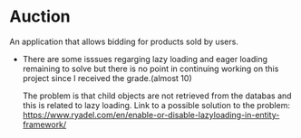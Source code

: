# Auction
An application that allows bidding for products sold by users.

* There are some isssues regarging lazy loading and eager loading remaining to solve but there is no point in continuing working on this project since I received the grade.(almost 10)

	The problem is that child objects are not retrieved from the databas and this is related to lazy loading. Link to a possible solution to the problem: https://www.ryadel.com/en/enable-or-disable-lazyloading-in-entity-framework/
